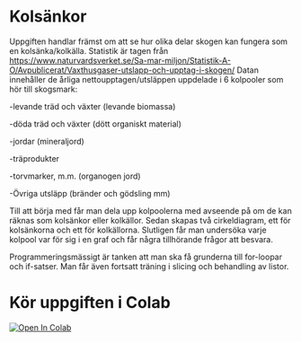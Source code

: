 # Kolsänkor
Uppgiften handlar främst om att se hur olika delar skogen kan fungera som en kolsänka/kolkälla. Statistik är tagen från https://www.naturvardsverket.se/Sa-mar-miljon/Statistik-A-O/Avpublicerat/Vaxthusgaser-utslapp-och-upptag-i-skogen/
Datan innehåller de årliga nettoupptagen/utsläppen uppdelade i 6 kolpooler som hör till skogsmark:

 -levande träd och växter (levande biomassa)
 
 -döda träd och växter (dött organiskt material)
 
 -jordar (mineraljord)
 
 -träprodukter
 
 -torvmarker, m.m. (organogen jord)
 
 -Övriga utsläpp (bränder och gödsling mm) 

Till att börja med får man dela upp kolpoolerna med avseende på om de kan räknas som kolsänkor eller kolkällor. Sedan skapas två cirkeldiagram, ett för kolsänkorna och ett för kolkällorna. Slutligen får man undersöka varje kolpool var för sig i en graf och får några tillhörande frågor att besvara.

Programmeringsmässigt är tanken att man ska få grunderna till for-loopar och if-satser. Man får även fortsatt träning i slicing och behandling av listor.


# Kör uppgiften i Colab
[![Open In Colab](https://colab.research.google.com/assets/colab-badge.svg)](https://colab.research.google.com/github/lunduniversity/schoolprog-satellite/blob/master/exercises/forest_fires/Skogsbrand.ipynb)
